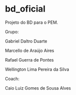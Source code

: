 # bd_oficial

Projeto do BD para o PEM.

Grupo:

Gabriel Daltro Duarte

Marcello de Araújo Aires

Rafael Guerra de Pontes

Wellington Lima Pereira da Silva

Coach:

Caio Luiz Gomes de Sousa Alves


